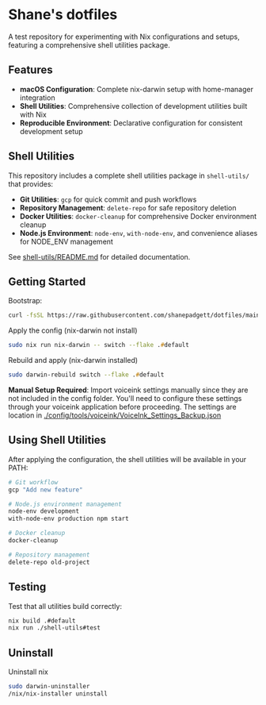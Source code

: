 # Shane's dotfiles

A test repository for experimenting with Nix configurations and setups, featuring a comprehensive shell utilities package.

## Features

- **macOS Configuration**: Complete nix-darwin setup with home-manager integration
- **Shell Utilities**: Comprehensive collection of development utilities built with Nix
- **Reproducible Environment**: Declarative configuration for consistent development setup

## Shell Utilities

This repository includes a complete shell utilities package in `shell-utils/` that provides:

- **Git Utilities**: `gcp` for quick commit and push workflows
- **Repository Management**: `delete-repo` for safe repository deletion
- **Docker Utilities**: `docker-cleanup` for comprehensive Docker environment cleanup
- **Node.js Environment**: `node-env`, `with-node-env`, and convenience aliases for NODE_ENV management

See [shell-utils/README.md](shell-utils/README.md) for detailed documentation.

## Getting Started

Bootstrap:
```zsh
curl -fsSL https://raw.githubusercontent.com/shanepadgett/dotfiles/main/install.sh | bash
```

Apply the config (nix-darwin not install)
```zsh
sudo nix run nix-darwin -- switch --flake .#default
```

Rebuild and apply (nix-darwin installed)
```zsh
sudo darwin-rebuild switch --flake .#default
```

**Manual Setup Required**: Import voiceink settings manually since they are not included in the config folder. You'll need to configure these settings through your voiceink application before proceeding. The settings are location in [./config/tools/voiceink/VoiceInk_Settings_Backup.json](./config/tools/voiceink/VoiceInk_Settings_Backup.json)

## Using Shell Utilities

After applying the configuration, the shell utilities will be available in your PATH:

```bash
# Git workflow
gcp "Add new feature"

# Node.js environment management
node-env development
with-node-env production npm start

# Docker cleanup
docker-cleanup

# Repository management
delete-repo old-project
```

## Testing

Test that all utilities build correctly:

```bash
nix build .#default
nix run ./shell-utils#test
```

## Uninstall

Uninstall nix
```zsh
sudo darwin-uninstaller
/nix/nix-installer uninstall
```
